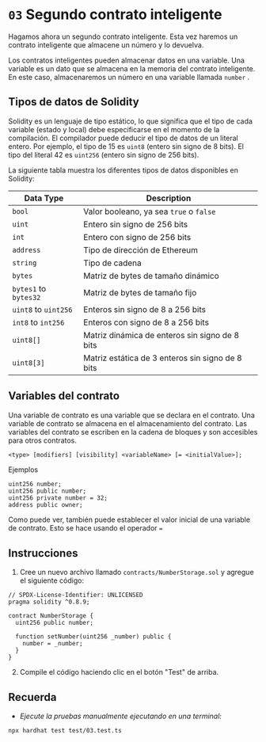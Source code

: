 # `03` Segundo contrato inteligente

Hagamos ahora un segundo contrato inteligente. Esta vez haremos un contrato inteligente que almacene un número y lo devuelva.

Los contratos inteligentes pueden almacenar datos en una variable. Una variable es un dato que se almacena en la memoria del contrato inteligente. En este caso, almacenaremos un número en una variable llamada `number` .

## Tipos de datos de Solidity

Solidity es un lenguaje de tipo estático, lo que significa que el tipo de cada variable (estado y local) debe especificarse en el momento de la compilación. El compilador puede deducir el tipo de datos de un literal entero. Por ejemplo, el tipo de 15 es `uint8` (entero sin signo de 8 bits). El tipo del literal 42 es `uint256` (entero sin signo de 256 bits).

La siguiente tabla muestra los diferentes tipos de datos disponibles en Solidity:

| Data Type             | Description                                      |
| --------------------- | ------------------------------------------------ |
| `bool`                | Valor booleano, ya sea `true` o `false`          |
| `uint`                | Entero sin signo de 256 bits                     |
| `int`                 | Entero con signo de 256 bits                     |
| `address`             | Tipo de dirección de Ethereum                    |
| `string`              | Tipo de cadena                                   |
| `bytes`               | Matriz de bytes de tamaño dinámico               |
| `bytes1` to `bytes32` | Matriz de bytes de tamaño fijo                   |
| `uint8` to `uint256`  | Enteros sin signo de 8 a 256 bits                |
| `int8` to `int256`    | Enteros con signo de 8 a 256 bits                |
| `uint8[]`             | Matriz dinámica de enteros sin signo de 8 bits   |
| `uint8[3]`            | Matriz estática de 3 enteros sin signo de 8 bits |

## Variables del contrato

Una variable de contrato es una variable que se declara en el contrato. Una variable de contrato se almacena en el almacenamiento del contrato. Las variables del contrato se escriben en la cadena de bloques y son accesibles para otros contratos.

```txt
<type> [modifiers] [visibility] <variableName> [= <initialValue>];
```

Ejemplos

```solidity
uint256 number;
uint256 public number;
uint256 private number = 32;
address public owner;
```

Como puede ver, también puede establecer el valor inicial de una variable de contrato. Esto se hace usando el operador `=`

## Instrucciones

1. Cree un nuevo archivo llamado `contracts/NumberStorage.sol` y agregue el siguiente código:

```solidity
// SPDX-License-Identifier: UNLICENSED
pragma solidity ^0.8.9;

contract NumberStorage {
  uint256 public number;

  function setNumber(uint256 _number) public {
    number = _number;
  }
}

```

2. Compile el código haciendo clic en el botón "Test" de arriba.

## Recuerda

- _Ejecute la pruebas manualmente ejecutando en una terminal:_

```shell
npx hardhat test test/03.test.ts
```

